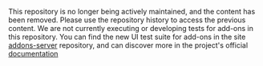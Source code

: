 This repository is no longer being actively maintained, and the content has
been removed. Please use the repository history to access the previous content.
We are not currently executing or developing tests for add-ons in this
repository. You can find the new UI test suite for add-ons in the site
[addons-server](https://github.com/mozilla/addons-server/tree/master/tests/ui)
repository, and can discover more in the project's official
[documentation](https://addons-server.readthedocs.io/en/latest/index.html)
